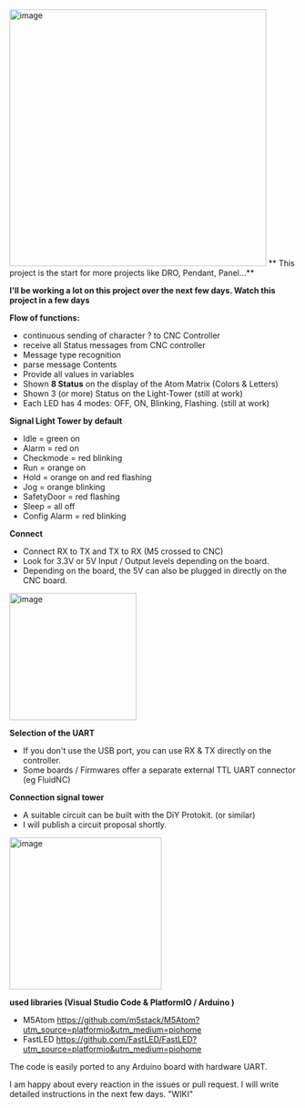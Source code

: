 <img width="451" alt="image" src="https://user-images.githubusercontent.com/39780457/220300378-d39288d2-21e3-41ca-96fb-3849ed2d68d9.png">
** This project is the start for more projects like DRO, Pendant, Panel...**

**I'll be working a lot on this project over the next few days. Watch this project in a few days**

**Flow of functions:**
* continuous sending of character ? to CNC Controller
* receive all Status messages from CNC controller
* Message type recognition
* parse message Contents
* Provide all values in variables
* Shown **8 Status** on the display of the Atom Matrix (Colors & Letters)
* Shown 3 (or more) Status on the Light-Tower (still at work)
* Each LED has 4 modes: OFF, ON, Blinking, Flashing. (still at work)

**Signal Light Tower by default**
* Idle = green on
* Alarm = red on
* Checkmode = red blinking
* Run = orange on
* Hold = orange on and red flashing
* Jog = orange blinking
* SafetyDoor = red flashing
* Sleep = all off
* Config Alarm = red blinking

**Connect**
* Connect RX to TX and TX to RX (M5 crossed to CNC)
* Look for 3.3V or 5V Input / Output levels depending on the board.
* Depending on the board, the 5V can also be plugged in directly on the CNC board.
<img width="223" alt="image" src="https://user-images.githubusercontent.com/39780457/220160670-0b9d1765-2e1e-4385-9f77-221070fcda38.png">
 
**Selection of the UART**
* If you don't use the USB port, you can use RX & TX directly on the controller.
* Some boards / Firmwares offer a separate external TTL UART connector (eg FluidNC)
 
**Connection signal tower**
* A suitable circuit can be built with the DiY Protokit. (or similar)
* I will publish a circuit proposal shortly.
<img width="267" alt="image" src="https://user-images.githubusercontent.com/39780457/220189643-b8c80646-0ddd-4f3d-9b02-51f869ac9268.png">
 
**used libraries (Visual Studio Code & PlatformIO / Arduino )**
* M5Atom https://github.com/m5stack/M5Atom?utm_source=platformio&utm_medium=piohome
* FastLED https://github.com/FastLED/FastLED?utm_source=platformio&utm_medium=piohome

The code is easily ported to any Arduino board with hardware UART.

I am happy about every reaction in the issues or pull request.
I will write detailed instructions in the next few days. "WIKI"

